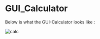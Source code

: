 # GUI_Calculator

Below is what the GUI-Calculator looks like :

![calc](https://user-images.githubusercontent.com/85886688/121927961-48aecd00-cd5d-11eb-84da-70983254e727.png)

